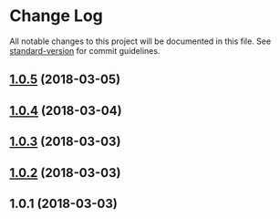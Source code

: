 # Change Log

All notable changes to this project will be documented in this file. See [standard-version](https://github.com/conventional-changelog/standard-version) for commit guidelines.

<a name="1.0.5"></a>
## [1.0.5](https://github.com/emkay/theodore/compare/v1.0.4...v1.0.5) (2018-03-05)



<a name="1.0.4"></a>
## [1.0.4](https://github.com/emkay/theodore/compare/v1.0.3...v1.0.4) (2018-03-04)



<a name="1.0.3"></a>
## [1.0.3](https://github.com/emkay/theodore/compare/v1.0.2...v1.0.3) (2018-03-03)



<a name="1.0.2"></a>
## [1.0.2](https://github.com/emkay/theodore/compare/v1.0.1...v1.0.2) (2018-03-03)



<a name="1.0.1"></a>
## 1.0.1 (2018-03-03)
